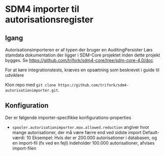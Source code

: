 # SDM4 importer til autorisationsregister

## Igang
Autorisationsimporteren er af typen der bruger en AuditingPersister
Læs stamdata dokumentation der ligger i SDM-Core projektet inden dette projekt bygges.
Se https://github.com/trifork/sdm4-core/tree/sdm-core-4.0/doc

For at køre integrationstests, kræves en opsætning som beskrevet i guide til udviklere

Klon repo med ```git clone https://github.com/trifork/sdm4-autorisationimporter.git```.

## Konfiguration
Der er følgende importer-specifikke konfigurations-properties

*  ``spooler.autorisationimporter.max.allowed.reduction``
  angiver hvor mange autorisationer, der må være færre end ved sidste import
  Default-værdi: 10
  Eksempel: Hvis der er 200.000 autorisationer i databasen, og en import-fil (fx ved en fejl)
  indeholder 100.000 autorisationer, afvises import-filen
  